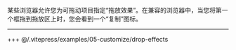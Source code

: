 某些浏览器允许您为可拖动项目指定“拖放效果”。在兼容的浏览器中，当您将第一个框拖到拖放区上时，您会看到一个“复制”图标。

---

+++ @/.vitepress/examples/05-customize/drop-effects
